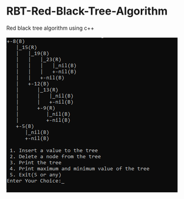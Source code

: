 # RBT-Red-Black-Tree-Algorithm
Red black tree algorithm using c++
<br/>
<br/>
![RBT_output](images/RBT_output.PNG)
